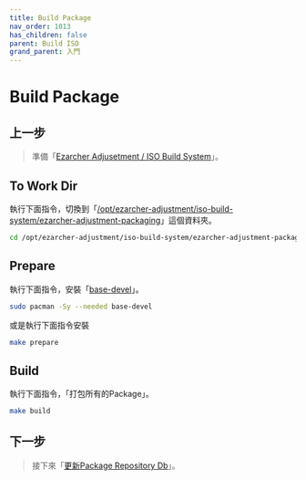 ```yaml
---
title: Build Package
nav_order: 1013
has_children: false
parent: Build ISO
grand_parent: 入門
---
```



# Build Package


## 上一步

> 準備「[Ezarcher Adjusetment / ISO Build System](https://samwhelp.github.io/note-about-ezarcher/read/start/build-iso/prepare-iso-build-system.html)」。


## To Work Dir

執行下面指令，切換到「[/opt/ezarcher-adjustment/iso-build-system/ezarcher-adjustment-packaging](https://github.com/samwhelp/ezarcher-adjustment/tree/main/project/ezarcher-adjustment-system/ezarcher-adjustment-packaging)」這個資料夾。

``` sh
cd /opt/ezarcher-adjustment/iso-build-system/ezarcher-adjustment-packaging
```


## Prepare

執行下面指令，安裝「[base-devel](https://archlinux.org/groups/x86_64/base-devel/)」。

``` sh
sudo pacman -Sy --needed base-devel
```

或是執行下面指令安裝

``` sh
make prepare
```


## Build

執行下面指令，「打包所有的Package」。

``` sh
make build
```


## 下一步

> 接下來「[更新Package Repository Db](https://samwhelp.github.io/note-about-ezarcher/read/start/build-iso/update-package-repository-db.html)」。
